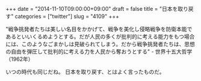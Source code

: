 +++
date = "2014-11-10T09:00:00+09:00"
draft = false
title = "日本を取り戻す"
categories = ["twitter"]
slug = "4109"
+++

"戦争挑発者たちは美しい名目をかかげて、戦争を美化し侵略戦争を防衛本能であるといいくるめようとする。だが人民の多くが批判的に考える能力をもつ場合には、このようなごまかしは見破られてしまう。だから戦争挑発者たちは、思想の自由を弾圧して批判的に考える力を人民から奪おうとする" - 世界十五大哲学（1962年）

いつの時代も同じだね。
日本を取り戻す、とはよく言ったものだ。

